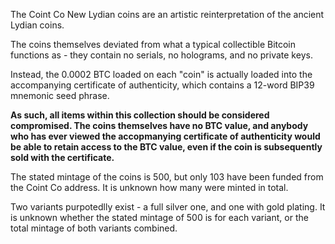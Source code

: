 The Coint Co New Lydian coins are an artistic reinterpretation of the ancient Lydian coins.

The coins themselves deviated from what a typical collectible Bitcoin functions as - they contain no serials, no holograms, and no private keys.

Instead, the 0.0002 BTC loaded on each "coin" is actually loaded into the accompanying certificate of authenticity, which contains a 12-word BIP39 mnemonic seed phrase.

**As such, all items within this collection should be considered compromised. The coins themselves have no BTC value, and anybody who has ever viewed the accopmanying certificate of authenticity would be able to retain access to the BTC value, even if the coin is subsequently sold with the certificate.**

The stated mintage of the coins is 500, but only 103 have been funded from the Coint Co address. It is unknown how many were minted in total.

Two variants purpotedlly exist - a full silver one, and one with gold plating. It is unknown whether the stated mintage of 500 is for each variant, or the total mintage of both variants combined.
